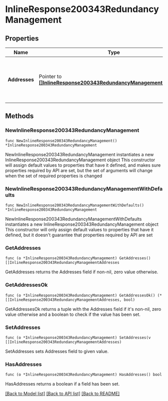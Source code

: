 # InlineResponse200343RedundancyManagement

## Properties

Name | Type | Description | Notes
------------ | ------------- | ------------- | -------------
**Addresses** | Pointer to [**[]InlineResponse200343RedundancyManagementAddresses**](InlineResponse200343RedundancyManagementAddresses.md) | Wireless LAN controller redundancy management interface addresses | [optional] 

## Methods

### NewInlineResponse200343RedundancyManagement

`func NewInlineResponse200343RedundancyManagement() *InlineResponse200343RedundancyManagement`

NewInlineResponse200343RedundancyManagement instantiates a new InlineResponse200343RedundancyManagement object
This constructor will assign default values to properties that have it defined,
and makes sure properties required by API are set, but the set of arguments
will change when the set of required properties is changed

### NewInlineResponse200343RedundancyManagementWithDefaults

`func NewInlineResponse200343RedundancyManagementWithDefaults() *InlineResponse200343RedundancyManagement`

NewInlineResponse200343RedundancyManagementWithDefaults instantiates a new InlineResponse200343RedundancyManagement object
This constructor will only assign default values to properties that have it defined,
but it doesn't guarantee that properties required by API are set

### GetAddresses

`func (o *InlineResponse200343RedundancyManagement) GetAddresses() []InlineResponse200343RedundancyManagementAddresses`

GetAddresses returns the Addresses field if non-nil, zero value otherwise.

### GetAddressesOk

`func (o *InlineResponse200343RedundancyManagement) GetAddressesOk() (*[]InlineResponse200343RedundancyManagementAddresses, bool)`

GetAddressesOk returns a tuple with the Addresses field if it's non-nil, zero value otherwise
and a boolean to check if the value has been set.

### SetAddresses

`func (o *InlineResponse200343RedundancyManagement) SetAddresses(v []InlineResponse200343RedundancyManagementAddresses)`

SetAddresses sets Addresses field to given value.

### HasAddresses

`func (o *InlineResponse200343RedundancyManagement) HasAddresses() bool`

HasAddresses returns a boolean if a field has been set.


[[Back to Model list]](../README.md#documentation-for-models) [[Back to API list]](../README.md#documentation-for-api-endpoints) [[Back to README]](../README.md)


